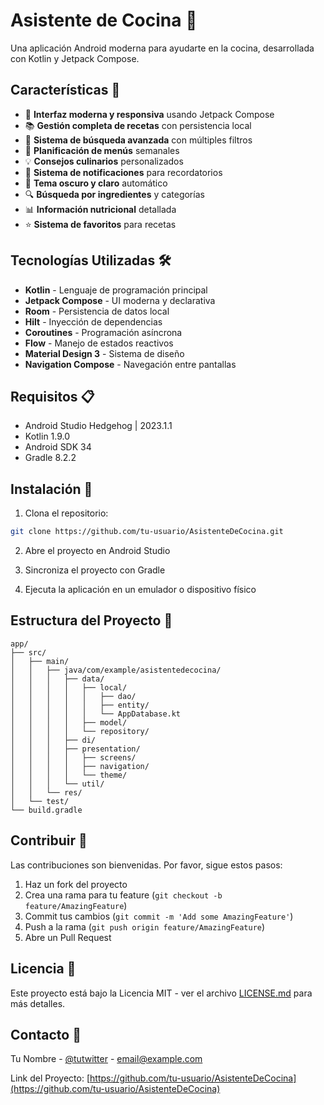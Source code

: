 # Asistente de Cocina 🍳

Una aplicación Android moderna para ayudarte en la cocina, desarrollada con Kotlin y Jetpack Compose.

## Características 🌟

- 📱 **Interfaz moderna y responsiva** usando Jetpack Compose
- 📚 **Gestión completa de recetas** con persistencia local
- 🎯 **Sistema de búsqueda avanzada** con múltiples filtros
- 📅 **Planificación de menús** semanales
- 💡 **Consejos culinarios** personalizados
- 🔔 **Sistema de notificaciones** para recordatorios
- 🌙 **Tema oscuro y claro** automático
- 🔍 **Búsqueda por ingredientes** y categorías
- 📊 **Información nutricional** detallada
- ⭐ **Sistema de favoritos** para recetas

## Tecnologías Utilizadas 🛠

- **Kotlin** - Lenguaje de programación principal
- **Jetpack Compose** - UI moderna y declarativa
- **Room** - Persistencia de datos local
- **Hilt** - Inyección de dependencias
- **Coroutines** - Programación asíncrona
- **Flow** - Manejo de estados reactivos
- **Material Design 3** - Sistema de diseño
- **Navigation Compose** - Navegación entre pantallas

## Requisitos 📋

- Android Studio Hedgehog | 2023.1.1
- Kotlin 1.9.0
- Android SDK 34
- Gradle 8.2.2

## Instalación 🚀

1. Clona el repositorio:
```bash
git clone https://github.com/tu-usuario/AsistenteDeCocina.git
```

2. Abre el proyecto en Android Studio

3. Sincroniza el proyecto con Gradle

4. Ejecuta la aplicación en un emulador o dispositivo físico

## Estructura del Proyecto 📁

```
app/
├── src/
│   ├── main/
│   │   ├── java/com/example/asistentedecocina/
│   │   │   ├── data/
│   │   │   │   ├── local/
│   │   │   │   │   ├── dao/
│   │   │   │   │   ├── entity/
│   │   │   │   │   └── AppDatabase.kt
│   │   │   │   ├── model/
│   │   │   │   └── repository/
│   │   │   ├── di/
│   │   │   ├── presentation/
│   │   │   │   ├── screens/
│   │   │   │   ├── navigation/
│   │   │   │   └── theme/
│   │   │   └── util/
│   │   └── res/
│   └── test/
└── build.gradle
```

## Contribuir 🤝

Las contribuciones son bienvenidas. Por favor, sigue estos pasos:

1. Haz un fork del proyecto
2. Crea una rama para tu feature (`git checkout -b feature/AmazingFeature`)
3. Commit tus cambios (`git commit -m 'Add some AmazingFeature'`)
4. Push a la rama (`git push origin feature/AmazingFeature`)
5. Abre un Pull Request

## Licencia 📄

Este proyecto está bajo la Licencia MIT - ver el archivo [LICENSE.md](LICENSE.md) para más detalles.

## Contacto 📧

Tu Nombre - [@tutwitter](https://twitter.com/tutwitter) - email@example.com

Link del Proyecto: [https://github.com/tu-usuario/AsistenteDeCocina](https://github.com/tu-usuario/AsistenteDeCocina) 